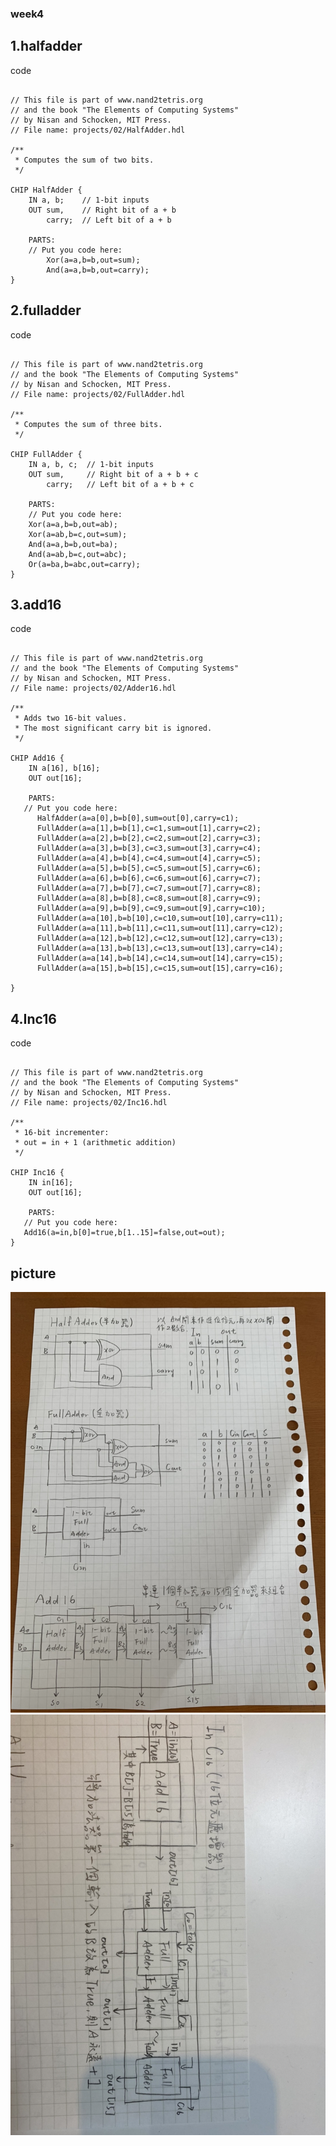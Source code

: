 ### week4
## 1.halfadder
code
<pre><code>
// This file is part of www.nand2tetris.org
// and the book "The Elements of Computing Systems"
// by Nisan and Schocken, MIT Press.
// File name: projects/02/HalfAdder.hdl

/**
 * Computes the sum of two bits.
 */

CHIP HalfAdder {
    IN a, b;    // 1-bit inputs
    OUT sum,    // Right bit of a + b 
        carry;  // Left bit of a + b

    PARTS:
    // Put you code here:
        Xor(a=a,b=b,out=sum);
	    And(a=a,b=b,out=carry);
}
</code></pre>
## 2.fulladder
code
<pre><code>
// This file is part of www.nand2tetris.org
// and the book "The Elements of Computing Systems"
// by Nisan and Schocken, MIT Press.
// File name: projects/02/FullAdder.hdl

/**
 * Computes the sum of three bits.
 */

CHIP FullAdder {
    IN a, b, c;  // 1-bit inputs
    OUT sum,     // Right bit of a + b + c
        carry;   // Left bit of a + b + c

    PARTS:
    // Put you code here:
    Xor(a=a,b=b,out=ab);
    Xor(a=ab,b=c,out=sum);
    And(a=a,b=b,out=ba);
    And(a=ab,b=c,out=abc);
    Or(a=ba,b=abc,out=carry);
}
</code></pre>
## 3.add16
code
<pre><code>
// This file is part of www.nand2tetris.org
// and the book "The Elements of Computing Systems"
// by Nisan and Schocken, MIT Press.
// File name: projects/02/Adder16.hdl

/**
 * Adds two 16-bit values.
 * The most significant carry bit is ignored.
 */

CHIP Add16 {
    IN a[16], b[16];
    OUT out[16];

    PARTS:
   // Put you code here:
      HalfAdder(a=a[0],b=b[0],sum=out[0],carry=c1);
      FullAdder(a=a[1],b=b[1],c=c1,sum=out[1],carry=c2);
      FullAdder(a=a[2],b=b[2],c=c2,sum=out[2],carry=c3);
      FullAdder(a=a[3],b=b[3],c=c3,sum=out[3],carry=c4);
      FullAdder(a=a[4],b=b[4],c=c4,sum=out[4],carry=c5);
      FullAdder(a=a[5],b=b[5],c=c5,sum=out[5],carry=c6);
      FullAdder(a=a[6],b=b[6],c=c6,sum=out[6],carry=c7);
      FullAdder(a=a[7],b=b[7],c=c7,sum=out[7],carry=c8);
      FullAdder(a=a[8],b=b[8],c=c8,sum=out[8],carry=c9);
      FullAdder(a=a[9],b=b[9],c=c9,sum=out[9],carry=c10);
      FullAdder(a=a[10],b=b[10],c=c10,sum=out[10],carry=c11);
      FullAdder(a=a[11],b=b[11],c=c11,sum=out[11],carry=c12);
      FullAdder(a=a[12],b=b[12],c=c12,sum=out[12],carry=c13);
      FullAdder(a=a[13],b=b[13],c=c13,sum=out[13],carry=c14);
      FullAdder(a=a[14],b=b[14],c=c14,sum=out[14],carry=c15);
      FullAdder(a=a[15],b=b[15],c=c15,sum=out[15],carry=c16);

}
</code></pre>
## 4.Inc16
code
<pre><code>
// This file is part of www.nand2tetris.org
// and the book "The Elements of Computing Systems"
// by Nisan and Schocken, MIT Press.
// File name: projects/02/Inc16.hdl

/**
 * 16-bit incrementer:
 * out = in + 1 (arithmetic addition)
 */

CHIP Inc16 {
    IN in[16];
    OUT out[16];

    PARTS:
   // Put you code here:
   Add16(a=in,b[0]=true,b[1..15]=false,out=out);
}
</code></pre>
## picture
![picture1](picture/S__233947145.jpg)
![picture2](picture/S__112582689.jpg)